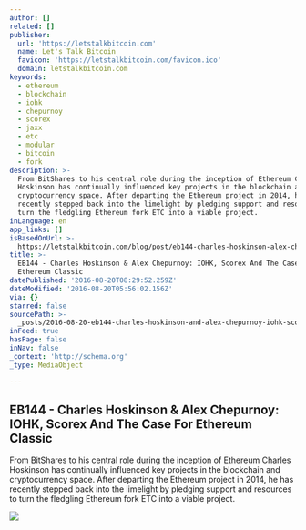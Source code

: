 ```yaml
---
author: []
related: []
publisher:
  url: 'https://letstalkbitcoin.com'
  name: Let's Talk Bitcoin
  favicon: 'https://letstalkbitcoin.com/favicon.ico'
  domain: letstalkbitcoin.com
keywords:
  - ethereum
  - blockchain
  - iohk
  - chepurnoy
  - scorex
  - jaxx
  - etc
  - modular
  - bitcoin
  - fork
description: >-
  From BitShares to his central role during the inception of Ethereum Charles
  Hoskinson has continually influenced key projects in the blockchain and
  cryptocurrency space. After departing the Ethereum project in 2014, he has
  recently stepped back into the limelight by pledging support and resources to
  turn the fledgling Ethereum fork ETC into a viable project.
inLanguage: en
app_links: []
isBasedOnUrl: >-
  https://letstalkbitcoin.com/blog/post/eb144-charles-hoskinson-alex-chepurnoy-iohk-scorex-and-the-case-for-ethereum-classic
title: >-
  EB144 - Charles Hoskinson & Alex Chepurnoy: IOHK, Scorex And The Case For
  Ethereum Classic
datePublished: '2016-08-20T08:29:52.259Z'
dateModified: '2016-08-20T05:56:02.156Z'
via: {}
starred: false
sourcePath: >-
  _posts/2016-08-20-eb144-charles-hoskinson-and-alex-chepurnoy-iohk-scorex-and.md
inFeed: true
hasPage: false
inNav: false
_context: 'http://schema.org'
_type: MediaObject

---
```

<article style=""><h1>EB144 - Charles Hoskinson &amp; Alex Chepurnoy: IOHK, Scorex And The Case For Ethereum Classic</h1><p>From BitShares to his central role during the inception of Ethereum Charles Hoskinson has continually influenced key projects in the blockchain and cryptocurrency space. After departing the Ethereum project in 2014, he has recently stepped back into the limelight by pledging support and resources to turn the fledgling Ethereum fork ETC into a viable project.</p><img src="https://letstalkbitcoin.com/files/blogs/1891-a893c16fe0cb5fa1b765c00269601cfd9db2c2ca7d73740eeb4dbae03f5f11f8.jpg" /></article>